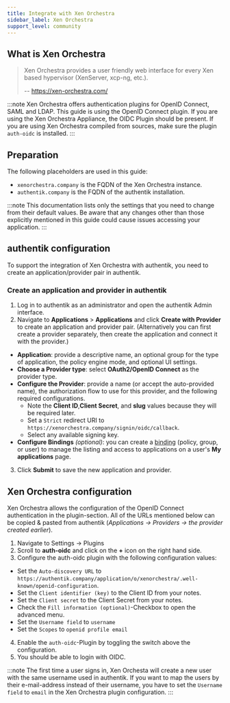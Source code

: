 ```yaml
---
title: Integrate with Xen Orchestra
sidebar_label: Xen Orchestra
support_level: community
---
```


## What is Xen Orchestra

> Xen Orchestra provides a user friendly web interface for every Xen based hypervisor (XenServer, xcp-ng, etc.).
>
> -- https://xen-orchestra.com/

:::note
Xen Orchestra offers authentication plugins for OpenID Connect, SAML and LDAP. This guide is using the OpenID Connect plugin.
If you are using the Xen Orchestra Appliance, the OIDC Plugin should be present. If you are using Xen Orchestra compiled from sources, make sure the plugin `auth-oidc` is installed.
:::

## Preparation

The following placeholders are used in this guide:

- `xenorchestra.company` is the FQDN of the Xen Orchestra instance.
- `authentik.company` is the FQDN of the authentik installation.

:::note
This documentation lists only the settings that you need to change from their default values. Be aware that any changes other than those explicitly mentioned in this guide could cause issues accessing your application.
:::

## authentik configuration

To support the integration of Xen Orchestra with authentik, you need to create an application/provider pair in authentik.

### Create an application and provider in authentik

1. Log in to authentik as an administrator and open the authentik Admin interface.
2. Navigate to **Applications** > **Applications** and click **Create with Provider** to create an application and provider pair. (Alternatively you can first create a provider separately, then create the application and connect it with the provider.)

- **Application**: provide a descriptive name, an optional group for the type of application, the policy engine mode, and optional UI settings.
- **Choose a Provider type**: select **OAuth2/OpenID Connect** as the provider type.
- **Configure the Provider**: provide a name (or accept the auto-provided name), the authorization flow to use for this provider, and the following required configurations.
    - Note the **Client ID**,**Client Secret**, and **slug** values because they will be required later.
    - Set a `Strict` redirect URI to `https://xenorchestra.company/signin/oidc/callback`.
    - Select any available signing key.
- **Configure Bindings** _(optional)_: you can create a [binding](/docs/add-secure-apps/flows-stages/bindings/) (policy, group, or user) to manage the listing and access to applications on a user's **My applications** page.

3. Click **Submit** to save the new application and provider.

## Xen Orchestra configuration

Xen Orchestra allows the configuration of the OpenID Connect authentication in the plugin-section.
All of the URLs mentioned below can be copied & pasted from authentik (_Applications -> Providers -> *the provider created earlier*_).

1. Navigate to Settings -> Plugins
2. Scroll to **auth-oidc** and click on the **+** icon on the right hand side.
3. Configure the auth-oidc plugin with the following configuration values:

- Set the `Auto-discovery URL` to `https://authentik.company/application/o/xenorchestra/.well-known/openid-configuration`.
- Set the `Client identifier (key)` to the Client ID from your notes.
- Set the `Client secret` to the Client Secret from your notes.
- Check the `Fill information (optional)`-Checkbox to open the advanced menu.
- Set the `Username field` to `username`
- Set the `Scopes` to `openid profile email`

4. Enable the `auth-oidc`-Plugin by toggling the switch above the configuration.
5. You should be able to login with OIDC.

:::note
The first time a user signs in, Xen Orchesta will create a new user with the same username used in authentik. If you want to map the users by their e-mail-address instead of their username, you have to set the `Username field` to `email` in the Xen Orchestra plugin configuration.
:::
